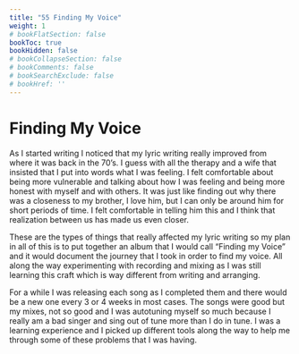```yaml
---
title: "55 Finding My Voice"
weight: 1
# bookFlatSection: false
bookToc: true
bookHidden: false
# bookCollapseSection: false
# bookComments: false
# bookSearchExclude: false
# bookHref: ''
---
```

# Finding My Voice
As I started writing I noticed that my lyric writing really improved from where it was back in the 70’s. I guess with all the therapy and a wife that insisted that I put into words what I was feeling. I felt comfortable about being more vulnerable and talking about how I was feeling and being more honest with myself and with others. It was just like finding out why there was a closeness to my brother, I love him, but I can only be around him for short periods of time. I felt comfortable in telling him this and I think that realization between us has made us even closer.

These are the types of things that really affected my lyric writing so my plan in all of this is to put together an album that I would call “Finding my Voice” and it would document the journey that I took in order to find my voice. All along the way experimenting with recording and mixing as I was still learning this craft which is way different from writing and arranging.

For a while I was releasing each song as I completed them and there would be a new one every 3 or 4 weeks in most cases. The songs were good but my mixes, not so good and I was autotuning myself so much because I really am a bad singer and sing out of tune more than I do in tune. I was a learning experience and I picked up different tools along the way to help me through some of these problems that I was having.